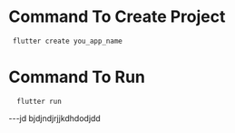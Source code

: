 # Command To Create Project
     flutter create you_app_name
# Command To Run
      flutter run

---jd bjdjndjrjjkdhdodjdd
